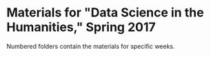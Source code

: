 Materials for "Data Science in the Humanities," Spring 2017
===========================================================

Numbered folders contain the materials for specific weeks.
